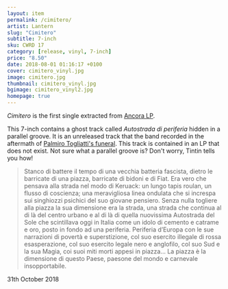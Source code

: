 ```yaml
---
layout: item
permalink: /cimitero/
artist: Lantern
slug: "Cimitero"
subtitle: 7-inch
sku: CWRD 17
category: [release, vinyl, 7-inch]
price: "8.50"
date: 2018-08-01 01:16:17 +0100
cover: cimitero_vinyl.jpg
image: cimitero.jpg
thumbnail: cimitero_vinyl.jpg
bgimage: cimitero_vinyl2.jpg
homepage: true
---
```


*Cimitero* is the first single extracted from [Ancora LP](/ancora).

This 7-inch contains a ghost track called *Autostrada di periferia* hidden in a parallel groove. It is an unreleased track that the band recorded in the aftermath of [Palmiro Togliatti's funeral](https://en.wikipedia.org/wiki/Palmiro_Togliatti). This track is contained in an LP that does not exist. Not sure what a parallel groove is? Don't worry, Tintin tells you how!

>Stanco di battere il tempo di una vecchia batteria fascista, dietro le barricate di una piazza, barricate di bidoni e di Fiat. Era vero che pensava alla strada nel modo di Keruack: un lungo tapis roulan, un flusso di coscienza; una meravigliosa linea ondulata che si increspa sui singhiozzi psichici del suo giovane pensiero. Senza nulla togliere alla piazza la sua dimensione era la strada, una strada che continua al di là del centro urbano e al di là di quella nuovissima Autostrada del Sole che scintillava oggi in Italia come un idolo di cemento e catrame e oro, posto in fondo ad una periferia. Periferia d’Europa con le sue narrazioni di povertà e superstizione, col suo esercito illegale di rossa esasperazione, col suo esercito legale nero e anglofilo, col suo Sud e la sua Magia, coi suoi miti morti appesi in piazza… La piazza è la dimensione di questo Paese, paesone del mondo e carnevale insopportabile.

31th October 2018